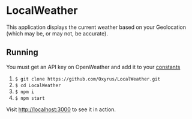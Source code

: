 # LocalWeather
This application displays the current weather based on your Geolocation (which may be, or may not, be accurate).

## Running

You must get an API key on OpenWeather and add it to your [constants](src/constants/index.js)

1. `$ git clone https://github.com/Oxyrus/LocalWeather.git`
2. `$ cd LocalWeather`
3. `$ npm i`
4. `$ npm start`

Visit [http://localhost:3000](http://localhost:3000) to see it in action.
